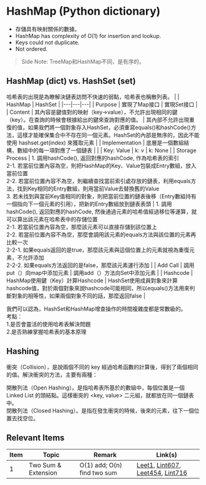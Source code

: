 # HashMap (Python dictionary)

- 存儲具有映射關係的數據。
- HashMap has complexity of O(1) for insertion and lookup.
- Keys could not duplicate.
- Not ordered.
> Side Note: TreeMap和HashMap不同，是有序的。

## HashMap (dict) vs. HashSet (set)
哈希表的出現是為瞭解決鏈表訪問不快速的弱點，哈希表也稱散列表。
|  | HashMap | HashSet |
|---|---|---|
| Purpose | 實現了Map接口 | 實現Set接口 |
| Content | 其內容是鍵值對的映射（key->value），不允許出現相同的鍵（key）。在查詢的時候會根據給出的鍵來查詢對應的值。 | 其內部不允許出現重復的值，如果我們將一個對象存入HashSet，必須重寫equals()和hashCode()方法，這樣才能確保集合中不存在同一個元素。HashSet的內部是無序的，因此不能使用 hashset.get(index) 來獲取元素 |
| Implementation | 底層是一個數組結構，數組中的每一項對應了一個鏈表 |  |
| Key: Value | k: v | k: None |
| Storage Process | 1. 調用hashCode(), 返回對應的hashCode, 作為哈希表的索引<br>2-1. 若當前位置內容為空，則把HashMap的Key、Value包裝成Entry數組，放入當前位置<br>2-2. 若當前位置內容不為空，則繼續查找當前索引處存放的鏈表，利用equals方法，找到Key相同的Entry數組，則用當前Value去替換舊的Value<br>3. 若未找到與當前Key值相同的對象，則把當前位置的鏈表後移（Entry數組持有一個指向下一個元素的引用），把新的Entry數組放到鏈表表頭 | 1. 調用hashCode(), 返回對應的hashCode, 然後通過元素的哈希值經過移位等運算，就可以算出該元素在哈希表中的存儲位置<br>2-1. 若當前位置內容為空，那麼該元素可以直接存儲到該位置上<br>2-2. 若當前位置內容不為空，那麼會調用該元素的equals方法與該位置的元素再比較一次<br>2-2-1. 如果equals返回的是true，那麼該元素與這個位置上的元素就視為重復元素，不允許添加<br>2-2-2. 如果equals方法返回的是false，那麼該元素運行添加 |
| Add Call | 調用put（）向map中添加元素 | 調用add（）方法向Set中添加元素 |
| Hashcode | HashMap使用鍵（Key）計算Hashcode | HashSet使用成員對象來計算hashcode值，對於兩個對象來說hashcode可能相同，所以equals()方法用來判斷對象的相等性，如果兩個對象不同的話，那麼返回false |

我們可以認為，HashSet和HashMap增查操作的時間複雜度都是常數級的。\
考點：\
1.是否會靈活的使用哈希表解決問題\
2.是否熟練掌握哈希表的基本原理

## Hashing

衝突（Collision），是說兩個不同的 key 經過哈希函數的計算後，得到了兩個相同的值。解決衝突的方法，主要有兩種：

開散列法（Open Hashing）。是指哈希表所基於的數組中，每個位置是一個 Linked List 的頭結點。這樣衝突的 <key, value> 二元組，就都放在同一個鏈表中。\
閉散列法（Closed Hashing）。是指在發生衝突的時候，後來的元素，往下一個位置去找空位。

## Relevant Items
| Item | Topic | Remark | Link(s) |
|  ----  |  ----  | ----  | ----  |
| 1 | Two Sum & Extension | O(1) add; O(n) find two sum | [Leet1](https://github.com/chkao831/Algo_learning_notes/blob/main/Hashmap/LeetCode_1_Two-sum.md), [Lint607](https://github.com/chkao831/Algo_learning_notes/blob/main/Hashmap/LintCode_607_Two-Sum-III-Data-structure-design.md), [Leet454](https://github.com/chkao831/Algo_learning_notes/blob/main/Hashmap/LeetCode_454_4Sum-II.md), [Lint716](https://github.com/chkao831/Algo_learning_notes/blob/main/Hashmap/LintCode_716_Add-and-Search.md) |
